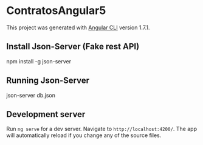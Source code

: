 # ContratosAngular5

This project was generated with [Angular CLI](https://github.com/angular/angular-cli) version 1.7.1.

## Install Json-Server (Fake rest API)
npm install -g json-server

## Running Json-Server
json-server db.json


## Development server
Run `ng serve` for a dev server. Navigate to `http://localhost:4200/`. The app will automatically reload if you change any of the source files.


